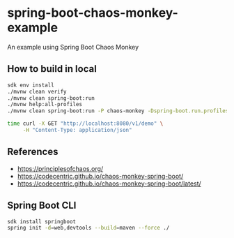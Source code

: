 # spring-boot-chaos-monkey-example

An example using Spring Boot Chaos Monkey

## How to build in local

```bash
sdk env install
./mvnw clean verify
./mvnw clean spring-boot:run
./mvnw help:all-profiles
./mvnw clean spring-boot:run -P chaos-monkey -Dspring-boot.run.profiles=chaos-monkey

time curl -X GET "http://localhost:8080/v1/demo" \
     -H "Content-Type: application/json"
```

## References

- https://principlesofchaos.org/
- https://codecentric.github.io/chaos-monkey-spring-boot/
- https://codecentric.github.io/chaos-monkey-spring-boot/latest/

## Spring Boot CLI

```bash
sdk install springboot
spring init -d=web,devtools --build=maven --force ./
```
